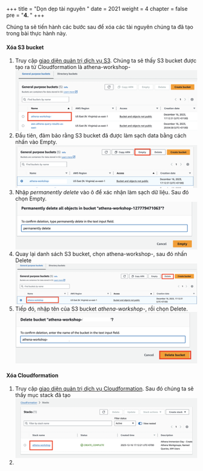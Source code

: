 +++
title = "Dọn dẹp tài nguyên  "
date = 2021
weight = 4
chapter = false
pre = "<b>4. </b>"
+++

Chúng ta sẽ tiến hành các bước sau để xóa các tài nguyên chúng ta đã tạo trong bài thực hành này.

#### Xóa S3 bucket

1. Truy cập [giao diện quản trị dịch vụ S3](https://s3.console.aws.amazon.com/s3/home?region=us-east-1). Chúng ta sẽ thấy S3 bucket được tạo ra từ Cloudformation là athena-workshop-
![Alt text](<hinh 74.png>)
2. Đầu tiên, đảm bảo rằng S3 bucket đã được làm sạch data bằng cách nhấn vào  Empty.
![Alt text](<hinh 75.png>)
3. Nhập *permanently delete* vào ô để xác nhận làm sạch dữ liệu. Sau đó chọn Empty. 
![Alt text](<hinh 76.png>)
4. Quay lại danh sách S3 bucket, chọn athena-workshop-, sau đó nhấn Delete
![Alt text](<hinh 77.png>)
5. Tiếp đó, nhập tên của S3 bucket *athena-workshop-*, rồi chọn Delete.
![Alt text](<hinh 78.png>)

#### Xóa Cloudformation
1. Truy cập [giao diện quản trị dịch vụ Cloudformation](https://us-east-1.console.aws.amazon.com/cloudformation/home?region=us-east-1#/stacks?filteringText=&filteringStatus=active&viewNested=true). Sau đó chúng ta sẽ thấy mục stack đã tạo 
![Alt text](<hinh 73.png>)
2. 